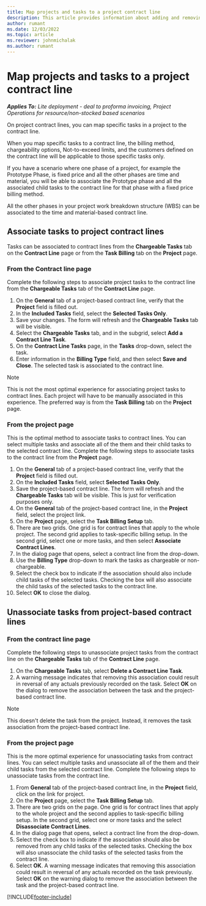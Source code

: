 ```yaml
---
title: Map projects and tasks to a project contract line 
description: This article provides information about adding and removing projects and tasks to a contract line.
author: rumant
ms.date: 12/03/2022
ms.topic: article
ms.reviewer: johnmichalak
ms.author: rumant
---
```


# Map projects and tasks to a project contract line 

_**Applies To:** Lite deployment - deal to proforma invoicing, Project Operations for resource/non-stocked based scenarios_

On project contract lines, you can map specific tasks in a project to the contract line.

When you map specific tasks to a contract line, the billing method, chargeability options, Not-to-exceed limits, and the customers defined on the contract line will be applicable to those specific tasks only.

If you have a scenario where one phase of a project, for example the Prototype Phase, is fixed price and all the other phases are time and material, you will be able to associate the Prototype phase and all the associated child tasks to the contract line for that phase with a fixed price billing method.

All the other phases in your project work breakdown structure (WBS) can be associated to the time and material-based contract line.

## Associate tasks to project contract lines

Tasks can be associated to contract lines from the **Chargeable Tasks** tab on the **Contract Line** page or from the **Task Billing** tab on the **Project** page.

### From the Contract line page

Complete the following steps to associate project tasks to the contract line from the **Chargeable Tasks** tab of the **Contract Line** page.

1. On the **General** tab of a project-based contract line, verify that the **Project** field is filled out.
2. In the **Included Tasks** field, select the **Selected Tasks Only**.
3. Save your changes. The form will refresh and the **Chargeable Tasks** tab will be visible.
4. Select the **Chargeable Tasks** tab, and in the subgrid, select **Add a Contract Line Task**.
5. On the **Contract Line Tasks** page, in the **Tasks** drop-down, select the task. 
6. Enter information in the **Billing Type** field, and then select **Save and Close**. The selected task is associated to the contract line.

> [!NOTE]
> This is not the most optimal experience for associating project tasks to contract lines. Each project will have to be manually associated in this experience. The preferred way is from the **Task Billing** tab on the **Project** page.

### From the project page

This is the optimal method to associate tasks to contract lines. You can select multiple tasks and associate all of the them and their child tasks to the selected contract line. Complete the following steps to associate tasks to the contract line from the **Project** page.

1. On the **General** tab of a project-based contract line, verify that the **Project** field is filled out.
2. On the **Included Tasks** field, select **Selected Tasks Only**.
3. Save the project-based contract line. The form will refresh and the **Chargeable Tasks** tab will be visible. This is just for verification purposes only.
4. On the **General** tab of the project-based contract line, in the **Project** field, select the project link.
5. On the **Project** page, select the **Task Billing Setup** tab.
6. There are two grids. One grid is for contract lines that apply to the whole project. The second grid applies to task-specific billing setup. In the second grid, select one or more tasks, and then select **Associate Contract Lines**.
7. In the dialog page that opens, select a contract line from the drop-down.
8. Use the **Billing Type** drop-down to mark the tasks as chargeable or non-chargeable.
9. Select the check box to indicate if the association should also include child tasks of the selected tasks. Checking the box will also associate the child tasks of the selected tasks to the contract line.
10. Select **OK** to close the dialog.

## Unassociate tasks from project-based contract lines

### From the contract line page

Complete the following steps to unassociate project tasks from the contract line on the **Chargeable Tasks** tab of the **Contract Line** page.

1. On the **Chargeable Tasks** tab, select **Delete a Contract Line Task**.
2. A warning message indicates that removing this association could result in reversal of any actuals previously recorded on the task. Select **OK** on the dialog to remove the association between the task and the project-based contract line. 

> [!NOTE]
> This doesn't delete the task from the project. Instead, it removes the task association from the project-based contract line.

### From the project page

This is the more optimal experience for unassociating tasks from contract lines. You can select multiple tasks and unassociate all of the them and their child tasks from the selected contract line. Complete the following steps to unassociate tasks from the contract line.

1. From **General** tab of the project-based contract line, in the **Project** field, click on the link for project.
2. On the **Project** page, select the **Task Billing Setup** tab.
3. There are two grids on the page. One grid is for contract lines that apply to the whole project and the second applies to task-specific billing setup. In the second grid, select one or more tasks and the select **Disassociate Contract Lines**.
4. In the  dialog page that opens, select a contract line from the drop-down.
5. Select the check box to indicate if the association should also be removed from any child tasks of the selected tasks. Checking the box will also unassociate the child tasks of the selected tasks from the contract line.
6. Select **OK**. A warning message indicates that removing this association could result in reversal of any actuals recorded on the task previously. Select **OK** on the warning dialog to remove the association between the task and the project-based contract line.


[!INCLUDE[footer-include](../../includes/footer-banner.md)]
